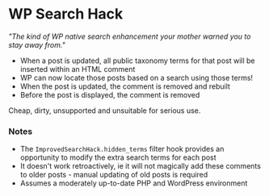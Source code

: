 # WP Search Hack

_"The kind of WP native search enhancement your mother warned you to stay away from."_ 

* When a post is updated, all public taxonomy terms for that post will be inserted within an HTML comment 
* WP can now locate those posts based on a search using those terms!
* When the post is updated, the comment is removed and rebuilt
* Before the post is displayed, the comment is removed

Cheap, dirty, unsupported and unsuitable for serious use.

### Notes

* The `ImprovedSearchHack.hidden_terms` filter hook provides an opportunity to modify the extra search terms for each post
* It doesn't work retroactively, ie it will not magically add these comments to older posts - manual updating of old posts is required
* Assumes a moderately up-to-date PHP and WordPress environment